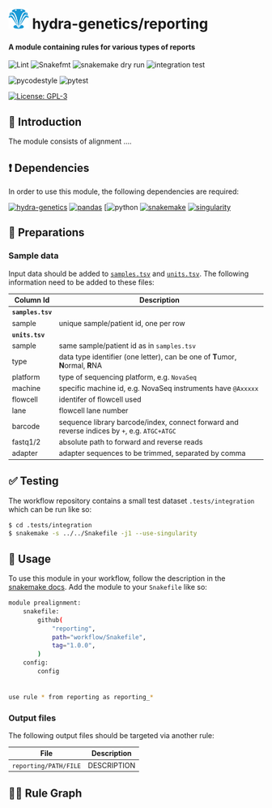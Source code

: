 # <img src="images/hydragenetics.png" width=40 /> hydra-genetics/reporting

#### A module containing rules for various types of reports

![Lint](https://github.com/hydra-genetics/reporting/actions/workflows/lint.yaml/badge.svg?branch=develop)
![Snakefmt](https://github.com/hydra-genetics/reporting/actions/workflows/snakefmt.yaml/badge.svg?branch=develop)
![snakemake dry run](https://github.com/hydra-genetics/reporting/actions/workflows/snakemake-dry-run.yaml/badge.svg?branch=develop)
![integration test](https://github.com/hydra-genetics/reporting/actions/workflows/integration1.yaml/badge.svg?branch=develop)

![pycodestyle](https://github.com/hydra-genetics/reporting/actions/workflows/pycodestyl.yaml/badge.svg?branch=develop)
![pytest](https://github.com/hydra-genetics/reporting/actions/workflows/pytest.yaml/badge.svg?branch=develop)

[![License: GPL-3](https://img.shields.io/badge/License-GPL3-yellow.svg)](https://opensource.org/licenses/gpl-3.0.html)

## :speech_balloon: Introduction

The module consists of alignment  ....

## :heavy_exclamation_mark: Dependencies

In order to use this module, the following dependencies are required:

[![hydra-genetics](https://img.shields.io/badge/hydragenetics-v0.9.1-blue)](https://github.com/hydra-genetics/)
[![pandas](https://img.shields.io/badge/pandas-1.3.1-blue)](https://pandas.pydata.org/)
[![python](https://img.shields.io/badge/python-3.8-blue)
[![snakemake](https://img.shields.io/badge/snakemake-7.8.3-blue)](https://snakemake.readthedocs.io/en/stable/)
[![singularity](https://img.shields.io/badge/singularity-3.0.0-blue)](https://sylabs.io/docs/)

## :school_satchel: Preparations

### Sample data

Input data should be added to [`samples.tsv`](https://github.com/hydra-genetics/reporting/blob/develop/config/samples.tsv)
and [`units.tsv`](https://github.com/hydra-genetics/reporting/blob/develop/config/units.tsv).
The following information need to be added to these files:

| Column Id | Description |
| --- | --- |
| **`samples.tsv`** |
| sample | unique sample/patient id, one per row |
| **`units.tsv`** |
| sample | same sample/patient id as in `samples.tsv` |
| type | data type identifier (one letter), can be one of **T**umor, **N**ormal, **R**NA |
| platform | type of sequencing platform, e.g. `NovaSeq` |
| machine | specific machine id, e.g. NovaSeq instruments have `@Axxxxx` |
| flowcell | identifer of flowcell used |
| lane | flowcell lane number |
| barcode | sequence library barcode/index, connect forward and reverse indices by `+`, e.g. `ATGC+ATGC` |
| fastq1/2 | absolute path to forward and reverse reads |
| adapter | adapter sequences to be trimmed, separated by comma |

## :white_check_mark: Testing

The workflow repository contains a small test dataset `.tests/integration` which can be run like so:

```bash
$ cd .tests/integration
$ snakemake -s ../../Snakefile -j1 --use-singularity
```

## :rocket: Usage

To use this module in your workflow, follow the description in the
[snakemake docs](https://snakemake.readthedocs.io/en/stable/snakefiles/modularization.html#modules).
Add the module to your `Snakefile` like so:

```bash
module prealignment:
    snakefile:
        github(
            "reporting",
            path="workflow/Snakefile",
            tag="1.0.0",
        )
    config:
        config


use rule * from reporting as reporting_*
```

### Output files

The following output files should be targeted via another rule:

| File | Description |
|---|---|
| `reporting/PATH/FILE` | DESCRIPTION |

## :judge: Rule Graph
